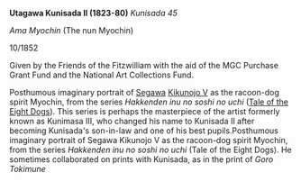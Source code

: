 **Utagawa Kunisada II (1823-80)**
_Kunisada 45_

_Ama Myochin_ (The nun Myochin)

10/1852

Given by the Friends of the Fitzwilliam with the aid of the MGC Purchase Grant Fund and the National Art Collections Fund.

Posthumous imaginary portrait of [Segawa](/exhibition/group-7) [Kikunojo V](textR.htm) as the racoon-dog spirit Myochin, from the series _Hakkenden inu no soshi no uchi_ ([Tale of the Eight Dogs](/exhibition/group-23)). This series is perhaps the masterpiece of the artist formerly known as Kunimasa III, who changed his name to Kunisada II after becoming Kunisada's son-in-law and one of his best pupils.Posthumous imaginary portrait of Segawa Kikunojo V as the racoon-dog spirit Myochin, from the series _Hakkenden inu no soshi no uchi_ (Tale of the Eight Dogs). He sometimes collaborated on prints with Kunisada, as in the print of _Goro Tokimune_
